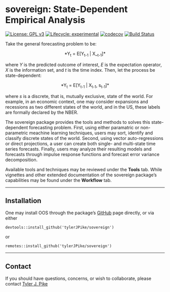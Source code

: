 # sovereign: State-Dependent Empirical Analysis  

<!-- badges: start -->
[![License: GPL v3](https://img.shields.io/badge/License-GPL%20v3-blue.svg)](http://www.gnu.org/licenses/gpl-3.0)
[![Lifecycle: experimental](https://img.shields.io/badge/lifecycle-experimental-orange.svg)](https://www.tidyverse.org/lifecycle/#experimental)
[![codecov](https://codecov.io/gh/tylerJPike/sovereign/branch/main/graph/badge.svg?token=WXLWR6H93B)](https://codecov.io/gh/tylerJPike/sovereign)
[![Build Status](https://travis-ci.org/tylerJPike/sovereign.svg?branch=main)](https://travis-ci.org/tylerJPike/sovereign)  
<!-- badges: end -->


Take the general forecasting problem to be:

<p style="text-align: center;">
*Y<sub>t</sub> = E[Y<sub>t-1</sub> | X_<sub>t-1</sub>]*
</p>

where *Y* is the predicted outcome of interest, *E* is the expectation operator, *X* is the information set, and *t* is the time index. Then, let the process be state-dependent:

<p style="text-align: center;">
*Y<sub>t</sub> = E[Y<sub>t-1</sub> | X<sub>t-1</sub>, s<sub>t-1</sub>]*
</p>

where *s* is a discrete, that is, mutually exclusive, state of the world. For example, in an economic context, one may consider expansions and recessions as two different states of the world, and in the US, these labels are formally declared by the NBER.  

The sovereign package provides the tools and methods to solves this state-dependent forecasting problem. First, using either paramatric or non-parametric meachine learning techniques, users may sort, identify and classify discrete states of the world. Second, using vector auto-regressions or direct projections, a user can create both single- and multi-state time series forecasts. Finally, users may analyze their resulting models and forecasts through impulse response functions and forecast error variance decomposition.  

Available tools and techniques may be reviewed under the **Tools** tab. While vignettes and other extended documentation of the sovereign package’s capabilities may be found under the **Workflow** tab.

----

## Installation 

One may install OOS through the package’s [GitHub](https://github.com/tylerJPike/sovereign) page directly, or via either

    devtools::install_github('tylerJPike/sovereign')

or

    remotes::install_github('tylerJPike/sovereign')

---
## Contact
If you should have questions, concerns, or wish to collaborate, please contact [Tyler J. Pike](https://tylerjpike.github.io/)
